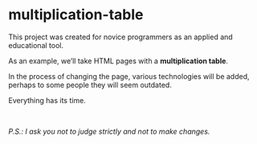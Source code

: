 # multiplication-table

<body>
  <p>This project was created for novice programmers as an applied and educational tool.</p>
  <p>As an example, we’ll take HTML pages with a <b>multiplication table</b>.</p>
  <p>In the process of changing the page, various technologies will be added, perhaps to some people they will seem outdated.</p>     
  <p>Everything has its time.</p>
  <br>
  <p><i>P.S.: I ask you not to judge strictly and not to make changes.</i></p>
</body>
